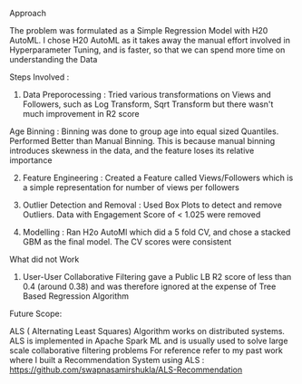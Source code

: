 Approach

The problem was formulated as a Simple Regression Model with H20 AutoML. I chose H20 AutoML as it takes away the manual effort involved in Hyperparameter Tuning, and is faster, so that we can spend more time on understanding the Data


Steps Involved :

1) Data Preporocessing : Tried various transformations on Views and Followers, such as Log Transform, Sqrt Transform but there wasn't much improvement in R2 score

Age Binning : Binning was done to group age into equal sized Quantiles. Performed Better than Manual Binning. This is because manual binning introduces skewness in the data, and the feature loses its relative importance

2) Feature Engineering : Created a Feature called Views/Followers which is a simple representation for number of views per followers

3) Outlier Detection and Removal : Used Box Plots to detect and remove Outliers. Data with Engagement Score of < 1.025 were removed

4) Modelling : Ran H2o AutoMl which did a 5 fold CV, and chose a stacked GBM as the final model. The CV scores were consistent


What did not Work
1) User-User Collaborative Filtering gave a Public LB R2 score of less than 0.4 (around 0.38) and was therefore ignored at the expense of Tree Based Regression Algorithm

Future Scope:

ALS ( Alternating Least Squares) Algorithm works on distributed systems. 
ALS is implemented in Apache Spark ML and is usually used to solve large scale collaborative filtering problems 
For reference refer to my past work where I built a Recommendation System using ALS : https://github.com/swapnasamirshukla/ALS-Recommendation
